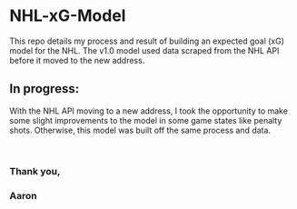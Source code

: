 # NHL-xG-Model

This repo details my process and result of building an expected goal (xG) model for the NHL. The v1.0 model used data scraped from the NHL API before it moved to the new address.

## In progress:
With the NHL API moving to a new address, I took the opportunity to make some slight improvements to the model in some game states like penalty shots. Otherwise, this model was built off the same process and data. 


<br>

### Thank you,
### Aaron
